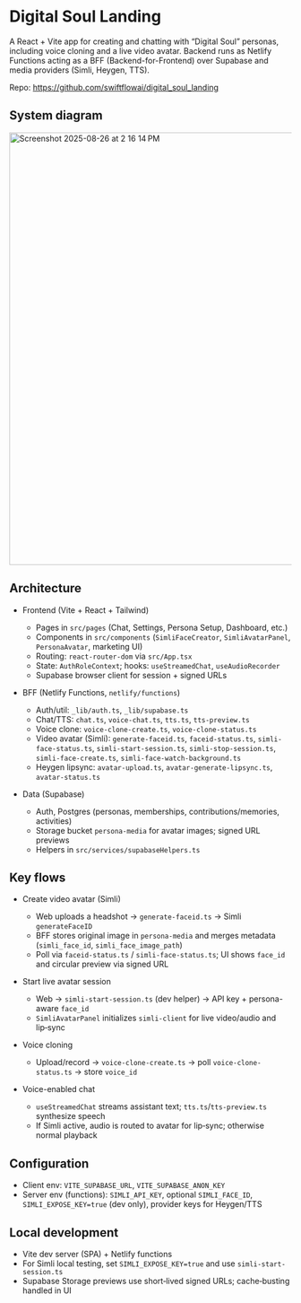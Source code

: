 # Digital Soul Landing

A React + Vite app for creating and chatting with “Digital Soul” personas, including voice cloning and a live video avatar. Backend runs as Netlify Functions acting as a BFF (Backend-for-Frontend) over Supabase and media providers (Simli, Heygen, TTS).

Repo: https://github.com/swiftflowai/digital_soul_landing

## System diagram

<img width="769" height="771" alt="Screenshot 2025-08-26 at 2 16 14 PM" src="https://github.com/user-attachments/assets/ebddf16d-c250-49e8-a3ca-18f347f65acc" />


## Architecture

- Frontend (Vite + React + Tailwind)
  - Pages in `src/pages` (Chat, Settings, Persona Setup, Dashboard, etc.)
  - Components in `src/components` (`SimliFaceCreator`, `SimliAvatarPanel`, `PersonaAvatar`, marketing UI)
  - Routing: `react-router-dom` via `src/App.tsx`
  - State: `AuthRoleContext`; hooks: `useStreamedChat`, `useAudioRecorder`
  - Supabase browser client for session + signed URLs

- BFF (Netlify Functions, `netlify/functions`)
  - Auth/util: `_lib/auth.ts`, `_lib/supabase.ts`
  - Chat/TTS: `chat.ts`, `voice-chat.ts`, `tts.ts`, `tts-preview.ts`
  - Voice clone: `voice-clone-create.ts`, `voice-clone-status.ts`
  - Video avatar (Simli): `generate-faceid.ts`, `faceid-status.ts`, `simli-face-status.ts`, `simli-start-session.ts`, `simli-stop-session.ts`, `simli-face-create.ts`, `simli-face-watch-background.ts`
  - Heygen lipsync: `avatar-upload.ts`, `avatar-generate-lipsync.ts`, `avatar-status.ts`

- Data (Supabase)
  - Auth, Postgres (personas, memberships, contributions/memories, activities)
  - Storage bucket `persona-media` for avatar images; signed URL previews
  - Helpers in `src/services/supabaseHelpers.ts`

## Key flows

- Create video avatar (Simli)
  - Web uploads a headshot → `generate-faceid.ts` → Simli `generateFaceID`
  - BFF stores original image in `persona-media` and merges metadata (`simli_face_id`, `simli_face_image_path`)
  - Poll via `faceid-status.ts` / `simli-face-status.ts`; UI shows `face_id` and circular preview via signed URL

- Start live avatar session
  - Web → `simli-start-session.ts` (dev helper) → API key + persona-aware `face_id`
  - `SimliAvatarPanel` initializes `simli-client` for live video/audio and lip‑sync

- Voice cloning
  - Upload/record → `voice-clone-create.ts` → poll `voice-clone-status.ts` → store `voice_id`

- Voice-enabled chat
  - `useStreamedChat` streams assistant text; `tts.ts`/`tts-preview.ts` synthesize speech
  - If Simli active, audio is routed to avatar for lip‑sync; otherwise normal playback

## Configuration

- Client env: `VITE_SUPABASE_URL`, `VITE_SUPABASE_ANON_KEY`
- Server env (functions): `SIMLI_API_KEY`, optional `SIMLI_FACE_ID`, `SIMLI_EXPOSE_KEY=true` (dev only), provider keys for Heygen/TTS

## Local development

- Vite dev server (SPA) + Netlify functions
- For Simli local testing, set `SIMLI_EXPOSE_KEY=true` and use `simli-start-session.ts`
- Supabase Storage previews use short‑lived signed URLs; cache‑busting handled in UI

